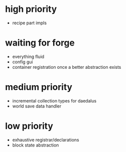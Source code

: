 # high priority
* recipe part impls

# waiting for forge
* everything fluid
* config gui
* container registration once a better abstraction exists

# medium priority
* incremental collection types for daedalus
* world save data handler

# low priority
* exhaustive registrar/declarations
* block state abstraction
